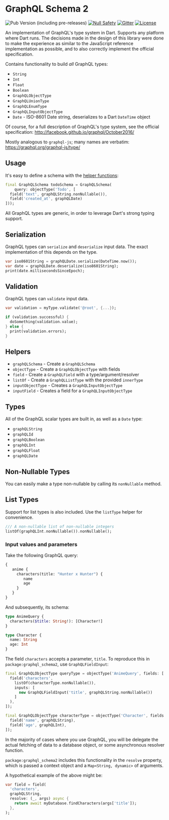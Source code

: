 # GraphQL Schema 2

![Pub Version (including pre-releases)](https://img.shields.io/pub/v/graphql_schema2?include_prereleases)
[![Null Safety](https://img.shields.io/badge/null-safety-brightgreen)](https://dart.dev/null-safety)
[![Gitter](https://img.shields.io/gitter/room/nwjs/nw.js.svg)](https://gitter.im/angel_dart/discussion)
[![License](https://img.shields.io/github/license/dukefirehawk/graphql_dart)](https://github.com/dukefirehawk/graphql_dart/blob/master/graphql_schema/LICENSE)


An implementation of GraphQL's type system in Dart. Supports any platform where Dart runs.
The decisions made in the design of this library were done to make the experience
as similar to the JavaScript reference implementation as possible, and to also
correctly implement the official specification.

Contains functionality to build *all* GraphQL types:

* `String`
* `Int`
* `Float`
* `Boolean`
* `GraphQLObjectType`
* `GraphQLUnionType`
* `GraphQLEnumType`
* `GraphQLInputObjectType`
* `Date` - ISO-8601 Date string, deserializes to a Dart `DateTime` object

Of course, for a full description of GraphQL's type system, see the official
specification:
<http://facebook.github.io/graphql/October2016/>

Mostly analogous to `graphql-js`; many names are verbatim:
<https://graphql.org/graphql-js/type/>

## Usage

It's easy to define a schema with the
[helper functions](#helpers):

```dart
final GraphQLSchema todoSchema = GraphQLSchema(
    query: objectType('Todo', [
  field('text', graphQLString.nonNullable()),
  field('created_at', graphQLDate)
]));
```

All GraphQL types are generic, in order to leverage Dart's strong typing support.

## Serialization

GraphQL types can `serialize` and `deserialize` input data.
The exact implementation of this depends on the type.

```dart
var iso8601String = graphQLDate.serialize(DateTime.now());
var date = graphQLDate.deserialize(iso8601String);
print(date.millisecondsSinceEpoch);
```

## Validation

GraphQL types can `validate` input data.

```dart
var validation = myType.validate('@root', {...});

if (validation.successful) {
  doSomething(validation.value);
} else {
  print(validation.errors);
}
```

## Helpers

* `graphQLSchema` - Create a `GraphQLSchema`
* `objectType` - Create a `GraphQLObjectType` with fields
* `field` - Create a `GraphQLField` with a type/argument/resolver
* `listOf` - Create a `GraphQLListType` with the provided `innerType`
* `inputObjectType` - Creates a `GraphQLInputObjectType`
* `inputField` - Creates a field for a `GraphQLInputObjectType`

## Types

All of the GraphQL scalar types are built in, as well as a `Date` type:

* `graphQLString`
* `graphQLId`
* `graphQLBoolean`
* `graphQLInt`
* `graphQLFloat`
* `graphQLDate`

## Non-Nullable Types

You can easily make a type non-nullable by calling its `nonNullable` method.

## List Types

Support for list types is also included. Use the `listType` helper for convenience.

```dart
/// A non-nullable list of non-nullable integers
listOf(graphQLInt.nonNullable()).nonNullable();
```

### Input values and parameters

Take the following GraphQL query:

```graphql
{
   anime {
     characters(title: "Hunter x Hunter") {
        name
        age
     }
   }
}
```

And subsequently, its schema:

```graphql
type AnimeQuery {
  characters($title: String!): [Character!]
}

type Character {
  name: String
  age: Int
}
```

The field `characters` accepts a parameter, `title`. To reproduce this in
`package:graphql_schema2`, use `GraphQLFieldInput`:

```dart
final GraphQLObjectType queryType = objectType('AnimeQuery', fields: [
  field('characters',
    listOf(characterType.nonNullable()),
    inputs: [
      new GraphQLFieldInput('title', graphQLString.nonNullable())
    ]
  ),
]);

final GraphQLObjectType characterType = objectType('Character', fields: [
  field('name', graphQLString),
  field('age', graphQLInt),
]);
```

In the majority of cases where you use GraphQL, you will be delegate the
actual fetching of data to a database object, or some asynchronous resolver
function.

`package:graphql_schema2` includes this functionality in the `resolve` property,
which is passed a context object and a `Map<String, dynamic>` of arguments.

A hypothetical example of the above might be:

```dart
var field = field(
  'characters',
  graphQLString,
  resolve: (_, args) async {
    return await myDatabase.findCharacters(args['title']);
  },
);
```
